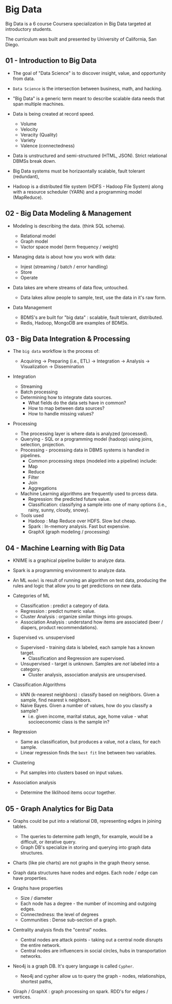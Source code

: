 # Big Data

Big Data is a 6 course Coursera specialization in Big Data targeted at
introductory students.

The curriculum was built and presented by University of California, San Diego.

## 01 - Introduction to Big Data

* The goal of "Data Science" is to discover insight, value, and opportunity from data.
* `Data Science` is the intersection between business, math, and hacking.
* "Big Data" is a generic term meant to describe scalable data needs that span multiple machines.

* Data is being created at record speed.
    * Volume
    * Velocity
    * Veracity (Quality)
    * Variety
    * Valence (connectedness)

* Data is unstructured and semi-structured (HTML, JSON). Strict relational DBMSs break down.
* Big Data systems must be horizaontally scalable, fault tolerant (redundant),
* Hadoop is a distributed file system (HDFS - Hadoop File System) along with a resource scheduler (YARN) and a programming model (MapReduce).

## 02 - Big Data Modeling & Management

* Modeling is describing the data. (think SQL schema).
    * Relational model
    * Graph model
    * Vactor space model (term frequency / weight)
* Managing data is about how you work with data:
    * Injest (streaming / batch / error handling)
    * Store
    * Operate

* Data lakes are where streams of data flow, untouched.
    * Data lakes allow people to sample, test, use the data in it's raw form.

* Data Management
    * BDMS's are built for "big data" : scalable, fault tolerant, distributed.
    * Redis, Hadoop, MongoDB are examples of BDMSs.

## 03 - Big Data Integration & Processing

* The `big data` workflow is the process of:
  * Acquiring -> Preparing (i.e., ETL) -> Integration -> Analysis -> Visualization -> Dissemination

* Integration
    * Streaming
    * Batch processing
    * Determining how to integrate data sources.
        * What fields do the data sets have in common?
        * How to map between data sources?
        * How to handle missing values?

* Processing
    * The processing layer is where data is analyzed (processed).
    * Querying - SQL or a programming model (hadoop) using joins, selection, projection.
    * Processing - processing data in DBMS systems is handled in pipelines.
        * Common processing steps (modeled into a pipeline) include:
        * Map
        * Reduce
        * Filter
        * Join
        * Aggregations
    * Machine Learning algorithms are frequently used to prcess data.
        * Regression: the predicted future value.
        * Classification: classifying a sample into one of many options (i.e., rainy, sunny, cloudy, snowy).
    * Tools used
        * Hadoop : Map Reduce over HDFS. Slow but cheap.
        * Spark : In-memory analysis. Fast but expensive.
        * GraphX (graph modeling / processing)

## 04 - Machine Learning with Big Data

* KNIME is a graphical pipeline builder to analyze data.
* Spark is a programming environment to analyze data.

* An ML `model` is result of running an algorithm on test data, producing the rules and logic that allow you to get predictions on new data.

* Categories of ML
  * Classification : predict a category of data.
  * Regression : predict numeric value.
  * Cluster Analysis : organize similar things into groups.
  * Association Analysis : understand how items are associated (beer / diapers, product recommendations).

* Supervised vs. unsupervised
    * Supervised - training data is labeled, each sample has a known target.
        * Classification and Regression are supervised.
    * Unsupervised - target is unknown. Samples are *not* labeled into a category.
        * Cluster analysis, association analysis are unsupervised.

* Classification Algorithms
    * kNN (k-nearest neighbors) : classify based on neighbors. Given a sample, find nearest `k` neighbors.
    * Naive Bayes. Given a number of values, how do you classify a sample?
        * i.e. given income, marital status, age, home value - what socioeconomic class is the sample in?

* Regression
    * Same as classification, but produces a value, not a class, for each sample.
    * Linear regression finds the `best fit` line between two variables.

* Clustering
    * Put samples into clusters based on input values.

* Association analysis
    * Determine the liklihood items occur together.

## 05 - Graph Analytics for Big Data

* Graphs could be put into a relational DB, representing edges in joining tables.
    * The queries to determine path length, for example, would be a difficult, or iterative query.
    * Graph DB's specialize in storing and querying into graph data structures.

* Charts (like pie charts) are not graphs in the graph theory sense.
* Graph data structures have nodes and edges. Each node / edge can have properties.
* Graphs have properties
    * Size / diameter
    * Each node has a degree - the number of incoming and outgoing edges.
    * Connectedness: the level of degrees
    * Communities : Dense sub-section of a graph.
* Centrality analysis finds the "central" nodes.
    * Central nodes are attack points - taking out a central node disrupts the entire network.
    * Central nodes are influencers in social circles, hubs in transportation networks.

* Neo4j is a graph DB. It's query language is called `Cypher`.
    * Neo4j and cypher allow us to query the graph - nodes, relationships, shortest paths,

* Giraph / GraphX : graph processing on spark. RDD's for edges / vertices.
